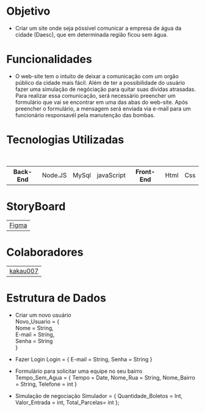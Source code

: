 # Objetivo
* Criar um site onde seja póssivel comunicar a empresa de água da cidade (Daesc), que em determinada região ficou sem água.

# Funcionalidades 
* O web-site tem o intuito de deixar a comunicação com um orgão público da cidade mais fácil. Além de ter a possibilidade do usuário fazer uma simulação de negóciação para quitar suas dívidas atrasadas. Para realizar essa comunicação, será necessário preencher um formulário que vai se encontrar em uma das abas do web-site. Após preencher o formulário, a mensagem será enviada via e-mail para um funcionário responsavél pela manutenção das bombas.

# Tecnologias Utilizadas
<table>
 
   <th> Back-End </th>
  <td> Node.JS </td>
  <td> MySql </td>
  <td> javaScript </td>
<br/>
  <th> Front-End </th>
 <td>Html</td>
 <td>Css</td>
 

</table>

# StoryBoard
<table> <td><a href = "https://www.figma.com/file/Aeboe8zfAXq3nheiBtrRKn/StoryBoard%2F%2FKau%C3%A3?node-id=0%3A1" > Figma </a> </td> </table>

# Colaboradores
 <table> <td><a href = "https://github.com/Kakau007" > kakau007 </a></td></table>
 
 # Estrutura de Dados
 
 * Criar um novo usuário <br />
      Novo_Usuario = {<br />
     Nome = String,<br />
     E-mail = String,<br />
     Senha = String<br />
  }<br />
 
 * Fazer Login 
      Login = {
    E-mail = String,
    Senha = String
  }
  
  * Formulário para solicitar uma equipe no seu bairro  
      Tempo_Sem_Agua = {
    Tempo = Date,
    Nome_Rua = String,
    Nome_Bairro = String,
    Telefone = int
  }
  
 * Simulação de negociação 
      Simulador = {
   Quantidade_Boletos = Int,
   Valor_Entrada = int,
   Total_Parcelas= int
  };
